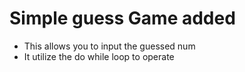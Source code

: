# Simple guess Game added

- This allows you to input the guessed num
- It utilize the do while loop to operate
